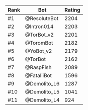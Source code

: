 Rank|Bot|Rating
---|---|---
#1|@ResoluteBot|2204
#2|@Intron014|2203
#3|@TorBot_v2|2201
#4|@ToromBot|2182
#5|@YoBot_v2|2179
#6|@TorBot|2162
#7|@RaspFish|2089
#8|@FataliiBot|1596
#9|@Demolito_L6|1287
#10|@Demolito_L5|1041
#11|@Demolito_L4|924
